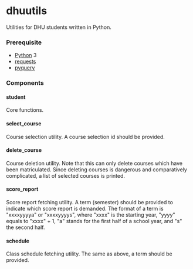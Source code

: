 # dhuutils
Utilities for DHU students written in Python.

### Prerequisite
- [Python](https://www.python.org/) 3
- [requests](https://pypi.python.org/pypi/requests)
- [pyquery](https://pypi.python.org/pypi/pyquery)

### Components

#### student
Core functions.

#### select_course
Course selection utility. A course selection id should be provided.

#### delete_course
Course deletion utility. Note that this can only delete courses which have been matriculated. Since deleting courses is dangerous and
comparatively complicated, a list of selected courses is printed.

#### score_report
Score report fetching utility. A term (semester) should be provided to indicate which score report is demanded.
The format of a term is "xxxxyyyya" or "xxxxyyyys", where "xxxx" is the starting year, "yyyy" equals to "xxxx" + 1, "a" stands for the
first half of a school year, and "s" the second half.

#### schedule
Class schedule fetching utility. The same as above, a term should be provided.
